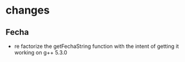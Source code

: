 # changes
## Fecha
- re factorize the getFechaString function with the intent of getting it working on g++ 5.3.0
